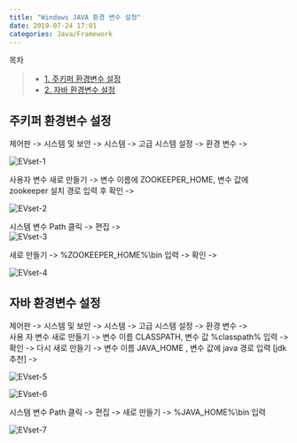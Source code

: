 ```yaml
---
title: "Windows JAVA 환경 변수 설정"
date: 2019-07-24 17:01
categories: Java/Framework
---
```


목차  
>+ [1. 주키퍼 환경변수 설정](#주키퍼-환경변수-설정) 
>+ [2. 자바 환경변수 설정](#자바-환경변수-설정)  
 


  
  
## 주키퍼 환경변수 설정

   
제어판 -> 시스템 및 보안 -> 시스템 -> 고급 시스템 설정 -> 환경 변수 ->   
  
![EVset-1](https://user-images.githubusercontent.com/50867723/61775640-4626ef80-ae34-11e9-8c00-5fc13a983a77.png)  
  
사용자 변수 새로 만들기 -> 변수 이름에 ZOOKEEPER_HOME, 변수 값에 zookeeper 설치 경로 입력 후 확인 ->
   
![EVset-2](https://user-images.githubusercontent.com/50867723/61775672-5343de80-ae34-11e9-91fa-213e2c26ea3c.png)  
  
시스템 변수 Path 클릭 -> 편집 ->   
![EVset-3](https://user-images.githubusercontent.com/50867723/61775685-58a12900-ae34-11e9-8a8d-9aed45b76aec.png)  
  
새로 만들기 -> %ZOOKEEPER_HOME%\bin 입력 -> 확인 ->  
  
![EVset-4](https://user-images.githubusercontent.com/50867723/61775693-5d65dd00-ae34-11e9-911b-69e55b04c625.png)  
  
  
## 자바 환경변수 설정
   
제어판 -> 시스템 및 보안 -> 시스템 -> 고급 시스템 설정 -> 환경 변수 ->  
사용 자 변수 새로 만들기 -> 변수 이름 CLASSPATH, 변수 값 %classpath% 입력 -> 확인 -> 다시 새로 만들기 -> 변수 이름 JAVA_HOME , 변수 값에 java 경로 입력 [jdk 추천] ->   
  
![EVset-5](https://user-images.githubusercontent.com/50867723/61775708-65258180-ae34-11e9-8785-f4c950fc8377.png)  
  
![EVset-6](https://user-images.githubusercontent.com/50867723/61775715-69ea3580-ae34-11e9-919d-6e909a384be7.png)  
  
시스템 변수 Path 클릭 -> 편집 -> 새로 만들기 -> %JAVA_HOME%\bin 입력  
  
![EVset-7](https://user-images.githubusercontent.com/50867723/61775723-6e165300-ae34-11e9-9229-ce42ee720d29.png)  
